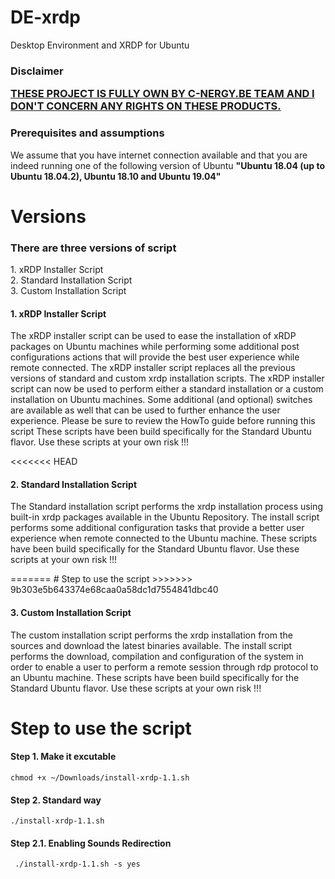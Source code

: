 # DE-xrdp
Desktop Environment and XRDP for Ubuntu

<h3>Disclaimer

<u>THESE PROJECT IS FULLY OWN BY <a href="http://cnergy.be">C-NERGY.BE TEAM</a> AND I DON'T CONCERN ANY RIGHTS ON THESE PRODUCTS.</u></h3>

<h3>Prerequisites and assumptions</h3>

We assume that you have internet connection available and that you are indeed running one of the following version of Ubuntu <b>"Ubuntu 18.04 (up to Ubuntu 18.04.2), Ubuntu 18.10 and Ubuntu 19.04"</b> 
# Versions

<h3>There are three versions of script</h3>
1. xRDP Installer Script<br>
2. Standard Installation Script<br>
3. Custom Installation Script<br>

<h4>1. xRDP Installer Script</h4>
<p>The xRDP installer script can be used to ease the installation of xRDP packages on Ubuntu machines while performing some additional post configurations actions that will provide the best user experience while remote connected. The xRDP installer script replaces all the previous versions of standard and custom xrdp installation scripts. The xRDP installer script can now be used to perform either a standard installation or a custom installation on Ubuntu machines. Some additional (and optional) switches are available as well that can be used to further enhance the user experience. Please be sure to review the HowTo guide before running this script These scripts have been build specifically for the Standard Ubuntu flavor. Use these scripts at your own risk !!!</p>

<<<<<<< HEAD
<h4>2. Standard Installation Script</h4>
<p>The Standard installation script performs the xrdp installation process using built-in xrdp packages available in the Ubuntu Repository. The install script performs some additional configuration tasks that provide a better user experience when remote connected to the Ubuntu machine. These scripts have been build specifically for the Standard Ubuntu flavor. Use these scripts at your own risk !!!</p>
=======
# Step to use the script
>>>>>>> 9b303e5b643374e68caa0a58dc1d7554841dbc40

<h4>3. Custom Installation Script</h4>
<p>The custom installation script performs the xrdp installation from the sources and download the latest binaries available. The install script performs the download, compilation and configuration of the system in order to enable a user to perform a remote session through rdp protocol to an Ubuntu machine. These scripts have been build specifically for the Standard Ubuntu flavor. Use these scripts at your own risk !!!</p>


# Step to use the script

<h4>Step 1. Make it excutable</h4>

<code>chmod +x  ~/Downloads/install-xrdp-1.1.sh </code>

<h4>Step 2. Standard way</h4>

<code>./install-xrdp-1.1.sh</code>

<h4>Step 2.1. Enabling Sounds Redirection</h4>

<code> ./install-xrdp-1.1.sh -s yes </code>
